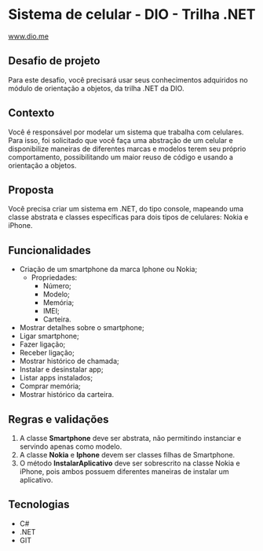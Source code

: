 # Sistema de celular - DIO - Trilha .NET
www.dio.me

## Desafio de projeto
Para este desafio, você precisará usar seus conhecimentos adquiridos no módulo de orientação a objetos, da trilha .NET da DIO.

## Contexto
Você é responsável por modelar um sistema que trabalha com celulares. Para isso, foi solicitado que você faça uma abstração de um celular e disponibilize maneiras de diferentes marcas e modelos terem seu próprio comportamento, possibilitando um maior reuso de código e usando a orientação a objetos.

## Proposta
Você precisa criar um sistema em .NET, do tipo console, mapeando uma classe abstrata e classes específicas para dois tipos de celulares: Nokia e iPhone.

## Funcionalidades
 - Criação de um smartphone da marca Iphone ou Nokia;
    - Propriedades:
       * Número;
       * Modelo;
       * Memória;
       * IMEI;
       * Carteira.
 - Mostrar detalhes sobre o smartphone;
 - Ligar smartphone;
 - Fazer ligação;
 - Receber ligação;
 - Mostrar histórico de chamada;
 - Instalar e desinstalar app;
 - Listar apps instalados;
 - Comprar memória;
 - Mostrar histórico da carteira.

## Regras e validações
1. A classe **Smartphone** deve ser abstrata, não permitindo instanciar e servindo apenas como modelo.
2. A classe **Nokia** e **Iphone** devem ser classes filhas de Smartphone.
3. O método **InstalarAplicativo** deve ser sobrescrito na classe Nokia e iPhone, pois ambos possuem diferentes maneiras de instalar um aplicativo.

## Tecnologias
 - C#
 - .NET
 - GIT